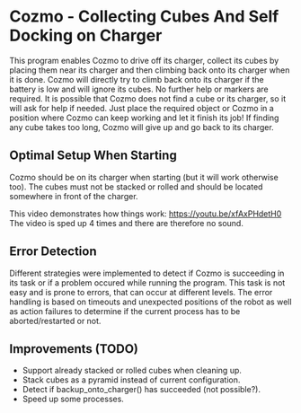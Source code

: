 # Cozmo - Collecting Cubes And Self Docking on Charger
This program enables Cozmo to drive off its charger, collect its cubes by placing them near its charger and then climbing back onto its charger when it is done. Cozmo will directly try to climb back onto its charger if the battery is low and will ignore its cubes. No further help or markers are required. It is possible that Cozmo does not find a cube or its charger, so it will ask for help if needed. Just place the required object or Cozmo in a position where Cozmo can keep working and let it finish its job! If finding any cube takes too long, Cozmo will give up and go back to its charger. 

## Optimal Setup When Starting
Cozmo should be on its charger when starting (but it will work otherwise too). The cubes must not be stacked or rolled and should be located somewhere in front of the charger. 

This video demonstrates how things work: 
https://youtu.be/xfAxPHdetH0
The video is sped up 4 times and there are therefore no sound. 

## Error Detection
Different strategies were implemented to detect if Cozmo is succeeding in its task or if a problem occured while running the program. This task is not easy and is prone to errors, that can occur at different levels. The error handling is based on timeouts and unexpected 
positions of the robot as well as action failures to determine if the current process has to be aborted/restarted or not. 

## Improvements (TODO)
- Support already stacked or rolled cubes when cleaning up. 
- Stack cubes as a pyramid instead of current configuration. 
- Detect if backup_onto_charger() has succeeded (not possible?).
- Speed up some processes. 

